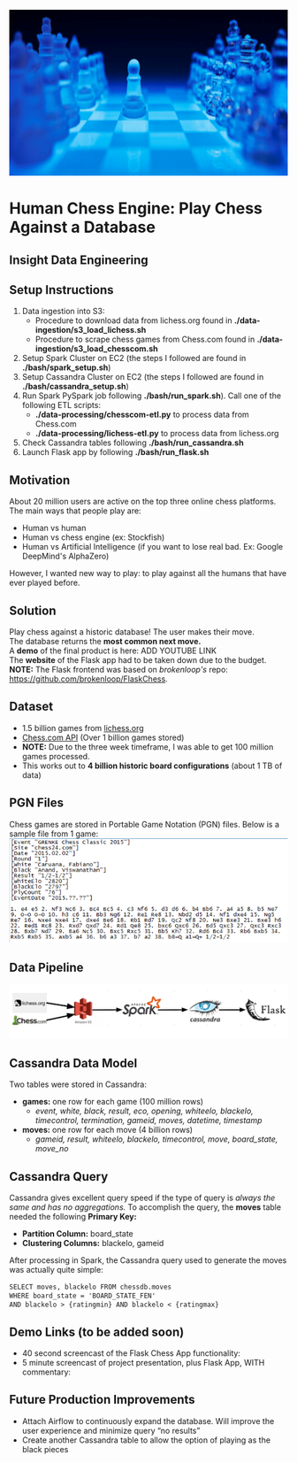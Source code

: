 <p align="center">
    <img src="images/chess-cover.PNG" width="800" height="300"/>
</p>

# Human Chess Engine: Play Chess Against a Database
## Insight Data Engineering

## Setup Instructions
1. Data ingestion into S3:
    + Procedure to download data from lichess.org found in **./data-ingestion/s3_load_lichess.sh**
    + Procedure to scrape chess games from Chess.com found in **./data-ingestion/s3_load_chesscom.sh**
2. Setup Spark Cluster on EC2 (the steps I followed are found in  **./bash/spark_setup.sh**)
3. Setup Cassandra Cluster on EC2 (the steps I followed are found in  **./bash/cassandra_setup.sh**)
4. Run Spark PySpark job following **./bash/run_spark.sh**). Call one of the following ETL scripts:
    +  **./data-processing/chesscom-etl.py** to process data from Chess.com
    +  **./data-processing/lichess-etl.py** to process data from lichess.org
5. Check Cassandra tables following **./bash/run_cassandra.sh**
6. Launch Flask app by following **./bash/run_flask.sh**

## Motivation
About 20 million users are active on the top three online chess platforms. The main ways that people play are:
- Human vs human
- Human vs chess engine (ex: Stockfish)
- Human vs Artificial Intelligence (if you want to lose real bad. Ex: Google DeepMind's AlphaZero)

However, I wanted new way to play: to play against all the humans that have ever played before.

## Solution
Play chess against a historic database! The user makes their move.  
The database returns the **most common next move.**  
A **demo** of the final product is here: ADD YOUTUBE LINK  
The **website** of the Flask app had to be taken down due to the budget.  
**NOTE:** The Flask frontend was based on *brokenloop's* repo: https://github.com/brokenloop/FlaskChess. 

## Dataset
- 1.5 billion games from [lichess.org](https://database.lichess.org/)
- [Chess.com API](https://www.chess.com/news/view/published-data-api) (Over 1 billion games stored)  
- **NOTE:** Due to the three week timeframe, I was able to get 100 million games processed.
- This works out to **4 billion historic board configurations** (about 1 TB of data)

## PGN Files
Chess games are stored in Portable Game Notation (PGN) files. Below is a sample file from 1 game:
<img src="images/pgn-file.png">

## Data Pipeline
<img src="images/pipeline.PNG">

## Cassandra Data Model
Two tables were stored in Cassandra:
- **games:** one row for each game (100 million rows)
    + *event, white, black, result, eco, opening, whiteelo, blackelo, timecontrol, termination, gameid, moves, datetime, timestamp*
- **moves:** one row for each move (4 billion rows)
    + *gameid, result, whiteelo, blackelo, timecontrol, move, board_state, move_no*

## Cassandra Query
Cassandra gives excellent query speed if the type of query is *always the same and has no aggregations.*
To accomplish the query, the **moves** table needed the following **Primary Key:**
- **Partition Column:** board_state
- **Clustering Columns:** blackelo, gameid 

After processing in Spark, the Cassandra query used to generate the moves was actually quite simple:
```
SELECT moves, blackelo FROM chessdb.moves
WHERE board_state = 'BOARD_STATE_FEN' 
AND blackelo > {ratingmin} AND blackelo < {ratingmax}
```

## Demo Links (to be added soon)
- 40 second screencast of the Flask Chess App functionality: 
- 5 minute screencast of project presentation, plus Flask App, WITH commentary: 

## Future Production Improvements
- Attach Airflow to continuously expand the database. Will improve the user experience and minimize query “no results”
- Create another Cassandra table to allow the option of playing as the black pieces